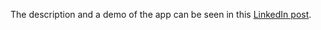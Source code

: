 The description and a demo of the app can be seen in this [LinkedIn post](https://www.linkedin.com/posts/florindahasani_in-the-classic-game-of-%F0%9D%99%8D%F0%9D%99%A4%F0%9D%99%98%F0%9D%99%A0-%F0%9D%99%8B%F0%9D%99%96%F0%9D%99%A5%F0%9D%99%9A-activity-7310257914483531776-d29y?utm_source=share&utm_medium=member_desktop&rcm=ACoAADcRKVMBgWM7A7c7r7p4KpGuQ4p-AXM7v-s).

